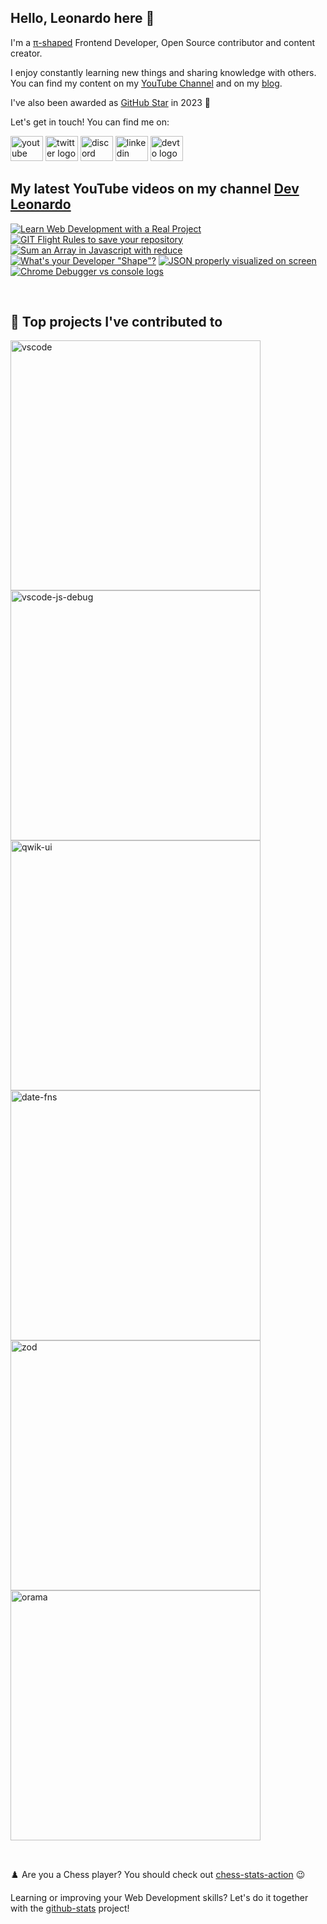 ## Hello, Leonardo here 👋

I'm a [π-shaped](https://youtu.be/Dje_jaiMnYg) Frontend Developer, Open Source contributor and content creator.

I enjoy constantly learning new things and sharing knowledge with others. You can find my content on my [YouTube Channel](https://www.youtube.com/c/DevLeonardo?sub_confirmation=1) and on my [blog](https://leonardomontini.dev).

I've also been awarded as [GitHub Star](https://stars.github.com/profiles/Balastrong/) in 2023 🌟

Let's get in touch! You can find me on:

<div align="left">
  <a href="https://www.youtube.com/c/DevLeonardo?sub_confirmation=1" target="_blank"><img src="https://raw.githubusercontent.com/maurodesouza/profile-readme-generator/master/src/assets/icons/social/youtube/default.svg" width="52" height="40" alt="youtube logo" /></a>
  <a href="https://twitter.com/Balastrong" target="_blank"><img src="https://raw.githubusercontent.com/maurodesouza/profile-readme-generator/master/src/assets/icons/social/twitter/default.svg" width="52" height="40" alt="twitter logo" /></a>
  <a href="https://discord.gg/bqwyEa6We6" target="_blank"><img src="https://raw.githubusercontent.com/maurodesouza/profile-readme-generator/master/src/assets/icons/social/discord/default.svg" width="52" height="40" alt="discord logo" /></a>
  <a href="https://www.linkedin.com/in/leonardo-montini/" target="_blank"><img src="https://raw.githubusercontent.com/maurodesouza/profile-readme-generator/master/src/assets/icons/social/linkedin/default.svg" width="52" height="40" alt="linkedin logo" /></a>
  <a href="https://dev.to/balastrong" target="_blank"><img src="https://raw.githubusercontent.com/maurodesouza/profile-readme-generator/master/src/assets/icons/social/devto/default.svg" width="52" height="40" alt="devto logo" /></a>
</div>

## My latest YouTube videos on my channel [Dev Leonardo](https://www.youtube.com/c/DevLeonardo)

<!-- BEGIN YOUTUBE-CARDS -->

[![Learn Web Development with a Real Project](https://ytcards.demolab.com/?id=ZM92XPdrOTk&title=Learn+Web+Development+with+a+Real+Project&lang=en&timestamp=1692608421&background_color=%230d1117&title_color=%23ffffff&stats_color=%23dedede&max_title_lines=1&width=250&border_radius=5&duration=361 "Learn Web Development with a Real Project")](https://www.youtube.com/watch?v=ZM92XPdrOTk)
[![GIT Flight Rules to save your repository](https://ytcards.demolab.com/?id=Ikqh2_X1kao&title=GIT+Flight+Rules+to+save+your+repository&lang=en&timestamp=1692445502&background_color=%230d1117&title_color=%23ffffff&stats_color=%23dedede&max_title_lines=1&width=250&border_radius=5&duration=43 "GIT Flight Rules to save your repository")](https://www.youtube.com/watch?v=Ikqh2_X1kao)
[![Sum an Array in Javascript with reduce](https://ytcards.demolab.com/?id=aUSJM3bDeRY&title=Sum+an+Array+in+Javascript+with+reduce&lang=en&timestamp=1692204300&background_color=%230d1117&title_color=%23ffffff&stats_color=%23dedede&max_title_lines=1&width=250&border_radius=5&duration=55 "Sum an Array in Javascript with reduce")](https://www.youtube.com/watch?v=aUSJM3bDeRY)
[![What's your Developer "Shape"?](https://ytcards.demolab.com/?id=Dje_jaiMnYg&title=What%27s+your+Developer+%22Shape%22%3F&lang=en&timestamp=1692004655&background_color=%230d1117&title_color=%23ffffff&stats_color=%23dedede&max_title_lines=1&width=250&border_radius=5&duration=399 (What's your Developer "Shape"?))](https://www.youtube.com/watch?v=Dje_jaiMnYg)
[![JSON properly visualized on screen](https://ytcards.demolab.com/?id=ckDx6G49P08&title=JSON+properly+visualized+on+screen&lang=en&timestamp=1691836219&background_color=%230d1117&title_color=%23ffffff&stats_color=%23dedede&max_title_lines=1&width=250&border_radius=5&duration=38 "JSON properly visualized on screen")](https://www.youtube.com/watch?v=ckDx6G49P08)
[![Chrome Debugger vs console logs](https://ytcards.demolab.com/?id=rx8G6zQTzsM&title=Chrome+Debugger+vs+console+logs&lang=en&timestamp=1691655304&background_color=%230d1117&title_color=%23ffffff&stats_color=%23dedede&max_title_lines=1&width=250&border_radius=5&duration=59 "Chrome Debugger vs console logs")](https://www.youtube.com/watch?v=rx8G6zQTzsM)

<!-- END YOUTUBE-CARDS -->

<br/>

## 📕 Top projects I've contributed to

<!-- Repo info cards - https://github.com/anuraghazra/github-readme-stats -->
<!-- Small repo cards (fork) - https://github.com/DenverCoder1/github-readme-stats -->
<p align="left">
  <a href="https://github.com/Microsoft/vscode"><img width="400" src="https://github-readme-stats.vercel.app/api/pin/?username=Microsoft&repo=vscode&theme=react&bg_color=1F222E&title_color=F85D7F&icon_color=F8D866&hide_border=true&show_icons=false" alt="vscode"></a>
  <a href="https://github.com/microsoft/vscode-js-debug"><img width="400" src="https://github-readme-stats.vercel.app/api/pin/?username=microsoft&repo=vscode-js-debug&theme=react&bg_color=1F222E&title_color=F85D7F&icon_color=F8D866&hide_border=true&show_icons=false" alt="vscode-js-debug"></a>
  <a href="https://github.com/qwikifiers/qwik-ui"><img width="400" src="https://github-readme-stats.vercel.app/api/pin/?username=qwikifiers&repo=qwik-ui&theme=react&bg_color=1F222E&title_color=F85D7F&icon_color=F8D866&hide_border=true&show_icons=false" alt="qwik-ui"></a>
  <a href="https://github.com/date-fns/date-fns"><img width="400" src="https://github-readme-stats.vercel.app/api/pin/?username=date-fns&repo=date-fns&theme=react&bg_color=1F222E&title_color=F85D7F&icon_color=F8D866&hide_border=true&show_icons=false" alt="date-fns"></a>
  <a href="https://github.com/colinhacks/zod"><img width="400" src="https://github-readme-stats.vercel.app/api/pin/?username=colinhacks&repo=zod&theme=react&bg_color=1F222E&title_color=F85D7F&icon_color=F8D866&hide_border=true&show_icons=false" alt="zod"></a>
  <a href="https://github.com/oramasearch/orama"><img width="400" src="https://github-readme-stats.vercel.app/api/pin/?username=oramasearch&repo=orama&theme=react&bg_color=1F222E&title_color=F85D7F&icon_color=F8D866&hide_border=true&show_icons=false" alt="orama"></a>
</p>

<br />

♟️ Are you a Chess player? You should check out [chess-stats-action](https://github.com/Balastrong/chess-stats-action) 😉

Learning or improving your Web Development skills? Let's do it together with the [github-stats](https://github.com/Balastrong/github-stats) project!

